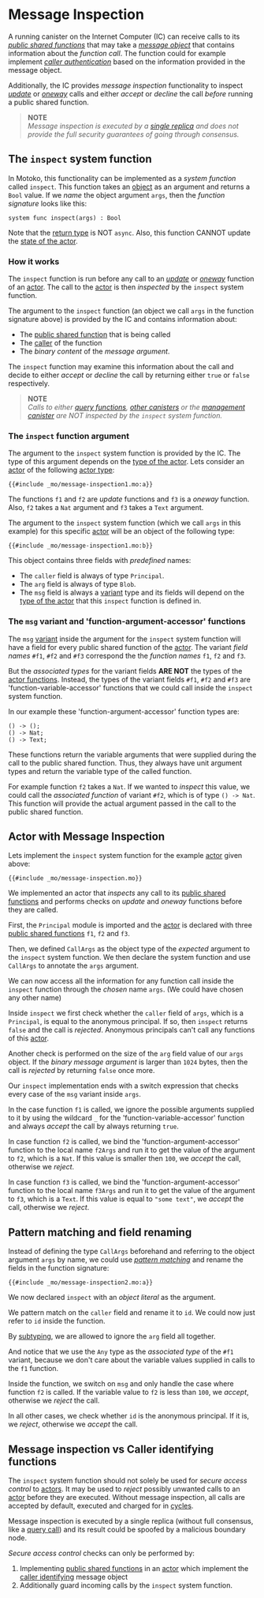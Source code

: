 # Message Inspection

A running canister on the Internet Computer (IC) can receive calls to its [_public shared functions_](/internet-computer-programming-concepts/actors.html#public-shared-functions-in-actors) that may take a [_message object_](/internet-computer-programming-concepts/principals-and-authentication.html#caller-authenticating-public-shared-functions) that contains information about the _function call_. The function could for example implement [_caller authentication_](/internet-computer-programming-concepts/principals-and-authentication.html#caller-authenticating-public-shared-functions) based on the information provided in the message object.

Additionally, the IC provides _message inspection_ functionality to inspect [_update_](/internet-computer-programming-concepts/actors.html#public-shared-update) or [_oneway_](/internet-computer-programming-concepts/actors.html#public-shared-oneway) calls and either _accept_ or _decline_ the call _before_ running a public shared function.

> **NOTE**  
> _Message inspection is executed by a [single replica](#message-inspection-vs-caller-identifying-functions) and does not provide the full security guarantees of going through consensus._

## The `inspect` system function

In Motoko, this functionality can be implemented as a _system function_ called `inspect`. This function takes an [object](/common-programming-concepts/objects-and-classes/objects.html) as an argument and returns a `Bool` value. If we _name_ the object argument `args`, then the _function signature_ looks like this:

```motoko
system func inspect(args) : Bool
```

Note that the [return type](/internet-computer-programming-concepts/actors.html#shared-types) is NOT `async`. Also, this function CANNOT update the [state of the actor](/internet-computer-programming-concepts/basic-memory-persistence.html).

### How it works

The `inspect` function is run before any call to an [_update_](/internet-computer-programming-concepts/actors.html#public-shared-update) or [_oneway_](/internet-computer-programming-concepts/actors.html#public-shared-oneway) function of an [actor](/internet-computer-programming-concepts/actors.html). The call to the [actor](/internet-computer-programming-concepts/actors.html) is then _inspected_ by the `inspect` system function.

The argument to the `inspect` function (an object we call `args` in the function signature above) is provided by the IC and contains information about:

- The [public shared function](/internet-computer-programming-concepts/actors.html#public-shared-functions-in-actors) that is being called
- The [caller](/internet-computer-programming-concepts/principals-and-authentication.html#caller-authenticating-public-shared-functions) of the function
- The _binary content_ of the _message argument_.

The `inspect` function may examine this information about the call and decide to either _accept_ or _decline_ the call by returning either `true` or `false` respectively.

> **NOTE**  
> _Calls to either [query functions](/internet-computer-programming-concepts/actors.html#public-shared-query), [other canisters](/advanced-concepts/async-programming/cross-canister-calls-and-rollbacks.html) or the [management canister](/common-internet-computer-canisters/ic-management-canister.html) are NOT inspected by the `inspect` system function._

### The `inspect` function argument

The argument to the `inspect` system function is provided by the IC. The type of this argument depends on the [type of the actor](/internet-computer-programming-concepts/actors.html#actor-type). Lets consider an [actor](/internet-computer-programming-concepts/actors.html) of the following [actor type](/internet-computer-programming-concepts/actors.html#actor-type):

```motoko
{{#include _mo/message-inspection1.mo:a}}
```

The functions `f1` and `f2` are _update_ functions and `f3` is a _oneway_ function. Also, `f2` takes a `Nat` argument and `f3` takes a `Text` argument.

The argument to the `inspect` system function (which we call `args` in this example) for this specific [actor](/internet-computer-programming-concepts/actors.html) will be an object of the following type:

```motoko
{{#include _mo/message-inspection1.mo:b}}
```

This object contains three fields with _predefined_ names:

- The `caller` field is always of type `Principal`.
- The `arg` field is always of type `Blob`.
- The `msg` field is always a [variant](/common-programming-concepts/types/variants.html) type and its fields will depend on the [type of the actor](/internet-computer-programming-concepts/actors.html#actor-type) that this `inspect` function is defined in.

### The `msg` variant and 'function-argument-accessor' functions

The `msg` [variant](/common-programming-concepts/types/variants.html) inside the argument for the `inspect` system function will have a field for every public shared function of the [actor](/internet-computer-programming-concepts/actors.html). The variant _field names_ `#f1`, `#f2` and `#f3` correspond the the _function names_ `f1`, `f2` and `f3`.

But the _associated types_ for the variant fields **ARE NOT** the types of the [actor functions](/internet-computer-programming-concepts/actors.html#public-shared-functions-in-actors). Instead, the types of the variant fields `#f1`, `#f2` and `#f3` are 'function-variable-accessor' functions that we could call inside the `inspect` system function.

In our example these 'function-argument-accessor' function types are:

```motoko
() -> ();
() -> Nat;
() -> Text;
```

These functions return the variable arguments that were supplied during the call to the public shared function. Thus, they always have unit argument types and return the variable type of the called function.

For example function `f2` takes a `Nat`. If we wanted to _inspect_ this value, we could call the _associated function_ of variant `#f2`, which is of type `() -> Nat`. This function will provide the actual argument passed in the call to the public shared function.

## Actor with Message Inspection

Lets implement the `inspect` system function for the example [actor](/internet-computer-programming-concepts/actors.html) given above:

```motoko
{{#include _mo/message-inspection.mo}}
```

We implemented an actor that _inspects_ any call to its [public shared functions](/internet-computer-programming-concepts/actors.html#public-shared-functions-in-actors) and performs checks on _update_ and _oneway_ functions before they are called.

First, the `Principal` module is imported and the [actor](/internet-computer-programming-concepts/actors.html) is declared with three [public shared functions](/internet-computer-programming-concepts/actors.html#public-shared-functions-in-actors) `f1`, `f2` and `f3`.

Then, we defined `CallArgs` as the object type of the _expected_ argument to the `inspect` system function. We then declare the system function and use `CallArgs` to annotate the `args` argument.

We can now access all the information for any function call inside the `inspect` function through the _chosen_ name `args`. (We could have chosen any other name)

Inside `inspect` we first check whether the `caller` field of `args`, which is a `Principal`, is equal to the anonymous principal. If so, then `inspect` returns `false` and the call is _rejected_. Anonymous principals can't call any functions of this [actor](/internet-computer-programming-concepts/actors.html).

Another check is performed on the size of the `arg` field value of our `args` object. If the _binary message argument_ is larger than `1024` bytes, then the call is _rejected_ by returning `false` once more.

Our `inspect` implementation ends with a switch expression that checks every case of the `msg` variant inside `args`.

In the case function `f1` is called, we ignore the possible arguments supplied to it by using the wildcard `_` for the 'function-variable-accessor' function and always _accept_ the call by always returning `true`.

In case function `f2` is called, we bind the 'function-argument-accessor' function to the local name `f2Args` and run it to get the value of the argument to `f2`, which is a `Nat`. If this value is smaller then `100`, we _accept_ the call, otherwise we _reject_.

In case function `f3` is called, we bind the 'function-argument-accessor' function to the local name `f3Args` and run it to get the value of the argument to `f3`, which is a `Text`. If this value is equal to `"some text"`, we _accept_ the call, otherwise we _reject_.

## Pattern matching and field renaming

Instead of defining the type `CallArgs` beforehand and referring to the object argument `args` by name, we could use [_pattern matching_](/common-programming-concepts/pattern-matching.html) and rename the fields in the function signature:

```motoko
{{#include _mo/message-inspection2.mo:a}}
```

We now declared `inspect` with an _object literal_ as the argument.

We pattern match on the `caller` field and rename it to `id`. We could now just refer to `id` inside the function.

By [subtyping](/advanced-types/subtyping.html), we are allowed to ignore the `arg` field all together.

And notice that we use the `Any` type as the _associated type_ of the `#f1` variant, because we don't care about the variable values supplied in calls to the `f1` function.

Inside the function, we switch on `msg` and only handle the case where function `f2` is called. If the variable value to `f2` is less than `100`, we _accept_, otherwise we _reject_ the call.

In all other cases, we check whether `id` is the anonymous principal. If it is, we _reject_, otherwise we _accept_ the call.

## Message inspection vs Caller identifying functions

The `inspect` system function should not solely be used for _secure access control_ to [actors](/internet-computer-programming-concepts/actors.html). It may be used to _reject_ possibly unwanted calls to an [actor](/internet-computer-programming-concepts/actors.html) before they are executed. Without message inspection, all calls are accepted by default, executed and charged for in [cycles](/project-deployment/cycles-and-icp.html).

Message inspection is executed by a single replica (without full consensus, like a [query call](/internet-computer-programming-concepts/actors.html#public-shared-functions-in-actors)) and its result could be spoofed by a malicious boundary node.

_Secure access control_ checks can only be performed by:

1. Implementing [public shared functions](/internet-computer-programming-concepts/actors.html#public-shared-functions-in-actors) in an [actor](/internet-computer-programming-concepts/actors.html) which implement the [caller identifying](/internet-computer-programming-concepts/principals-and-authentication.html#caller-authenticating-public-shared-functions) message object
1. Additionally guard incoming calls by the `inspect` system function.
